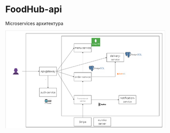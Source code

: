 # FoodHub-api
Microservices архитектура

![Архитектура проекта](https://github.com/MrShims/FoodHub-api/blob/master/Architecture.png)
